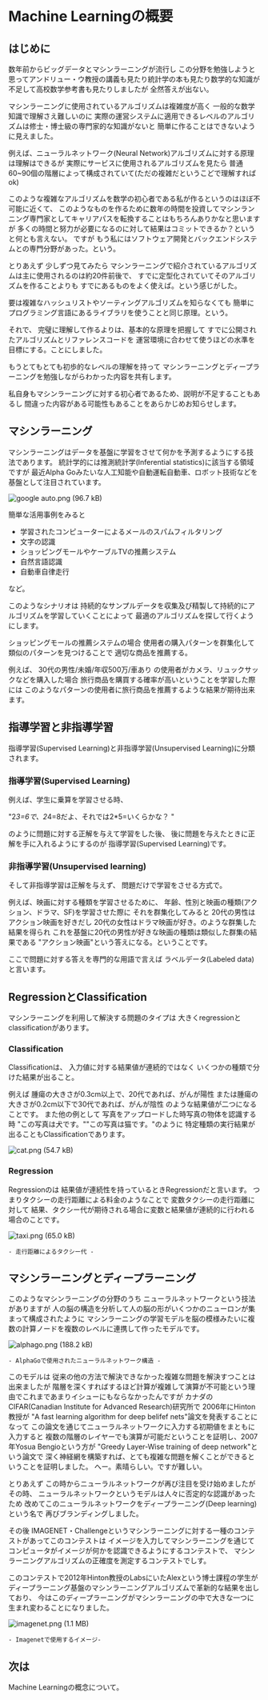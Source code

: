 # Machine Learningの概要

## はじめに

数年前からビッグデータとマシンラーニングが流行し
この分野を勉強しようと思ってアンドリュー・ウ教授の講義も見たり統計学の本も見たり数学的な知識が不足して高校数学参考書も見たりしましたが
全然答えが出ない。 

マシンラーニングに使用されているアルゴリズムは複雑度が高く
一般的な数学知識で理解さえ難しいのに
実際の運営システムに適用できるレベルのアルゴリズムは修士・博士級の専門家的な知識がないと
簡単に作ることはできないように見えました。

例えば、ニューラルネットワーク(Neural Network)アルゴリズムに対する原理は理解はできるが
実際にサービスに使用されるアルゴリズムを見たら
普通60~90個の階層によって構成されていて(ただの複雑だというこどで理解すればok) 

このような複雑なアルゴリズムを数学の初心者である私が作るというのはほぼ不可能に近くて、
このようなものを作るために数年の時間を投資してマシンランニング専門家としてキャリアパスを転換することはもちろんありかなと思いますが
多くの時間と努力が必要になるのに対して結果はコミットできるか？というと何とも言えない。
ですが
もう私にはソフトウェア開発とバックエンドシステムとの専門分野があった。という。

とりあえず
少しずつ見てみたら
マシンラーニングで紹介されているアルゴリズムは主に使用されるのは約20件前後で、
すでに定型化されていてそのアルゴリズムを作ることよりも
すでにあるものをよく使えば。という感じがした。 

要は複雑なハッシュリストやソーティングアルゴリズムを知らなくても
簡単にプログラミング言語にあるライブラリを使うことと同じ原理。という。

それで、
完璧に理解して作るよりは、基本的な原理を把握して 
すでに公開されたアルゴリズムとリファレンスコードを
運営環境に合わせて使うほどの水準を目標にする。ことにしました。

もうとてもとても初歩的なレベルの理解を持って
マシンラーニングとディープラーニングを勉強しながらわかった内容を共有します。

私自身もマシンラーニングに対する初心者であるため、説明が不足することもあるし
間違った内容がある可能性もあることをあらかじめお知らせします。

## マシンラーニング
マシンラーニングはデータを基盤に学習をさせて何かを予測するようにする技法であります。
統計学的には推測統計学(Inferential statistics)に該当する領域ですが
最近Alpha Goみたいな人工知能や自動運転自動車、ロボット技術などを基盤として注目されています。

![google auto.png (96.7 kB)](https://img.esa.io/uploads/production/attachments/1834/2017/06/14/7844/b443c9e8-bd21-40ef-a5d2-18d52f36756c.png)


簡単な活用事例をみると
- 学習されたコンピューターによるメールのスパムフィルタリング
- 文字の認識
- ショッピングモールやケーブルTVの推薦システム
- 自然言語認識
- 自動車自律走行

など。


このようなシナリオは
持続的なサンプルデータを収集及び精製して持続的にアルゴリズムを学習していくことによって
最適のアルゴリズムを探して行くようにします。

ショッピングモールの推薦システムの場合
使用者の購入パターンを群集化して類似のパターンを見つけることで
適切な商品を推薦する。

例えば、
30代の男性/未婚/年収500万/車あり
の使用者がカメラ、リュックサックなどを購入した場合
旅行商品を購買する確率が高いということを学習した際には
このようなパターンの使用者に旅行商品を推薦するような結果が期待出来ます。

## 指導学習と非指導学習

指導学習(Supervised Learning)と非指導学習(Unsupervised Learning)に分類されます。

### 指導学習(Supervised Learning)

例えば、学生に乗算を学習させる時、 

"2*3=6で、2*4=8だよ、それでは2*5=いくらかな？ "

のように問題に対する正解を与えて学習をした後、
後に問題を与えたときに正解を手に入れるようにするのが
指導学習(Supervised Learning)です。

### 非指導学習(Unsupervised learning)

そして非指導学習は正解を与えず、
問題だけで学習をさせる方式で。

例えば、映画に対する種類を学習させるために、
年齢、性別と映画の種類(アクション、ドラマ、SF)を学習させた際に
それを群集化してみると
20代の男性はアクション映画を好きだし
20代の女性はドラマ映画が好き。のような群集した結果を得られ
これを基盤に20代の男性が好きな映画の種類は類似した群集の結果である
"アクション映画"という答えになる。ということです。

ここで問題に対する答えを専門的な用語で言えば
ラベルデータ(Labeled data)と言います。


## RegressionとClassification

マシンラーニングを利用して解決する問題のタイプは
大きくregressionとclassificationがあります。

### Classification

Classificationは、
入力値に対する結果値が連続的ではなく
いくつかの種類で分けた結果が出ること。

例えば
腫瘍の大きさが0.3cm以上で、20代であれば、がんが陽性
または腫瘍の大きさが0.2cm以下で30代であれば、がんが陰性
のような結果値が二つになることです。
また他の例として
写真をアップロードした時写真の物体を認識する時
"この写真は犬です。""この写真は猫です。"のように
特定種類の実行結果が出ることもClassificationであります。

![cat.png (54.7 kB)](https://img.esa.io/uploads/production/attachments/1834/2017/06/14/7844/98b67af5-dd18-4fa4-8825-06c9c1018cd6.png)




### Regression
Regressionのは
結果値が連続性を持っているときRegressionだと言います。
つまりタクシーの走行距離による料金のようなことで
変数タクシーの走行距離に対して
結果、タクシー代が期待される場合に変数と結果値が連続的に行われる場合のことです。

![taxi.png (65.0 kB)](https://img.esa.io/uploads/production/attachments/1834/2017/06/14/7844/1c650f65-bc35-4ff4-adc4-9260597395a0.png)

    - 走行距離によるタクシー代 -

## マシンラーニングとディープラーニング

このようなマシンラーニングの分野のうち
ニューラルネットワークという技法がありますが
人の脳の構造を分析して人の脳の形がいくつかのニューロンが集まって構成されたように
マシンラーニングの学習モデルを脳の模様みたいに複数の計算ノードを複数のレベルに連携して作ったモデルです。

![alphago.png (188.2 kB)](https://img.esa.io/uploads/production/attachments/1834/2017/06/14/7844/852944a0-cdfb-431e-8b9b-27e49a3f8650.png)

    - AlphaGoで使用されたニューラルネットワーク構造 -

このモデルは
従来の他の方法で解決できなかった複雑な問題を解決すつことは出来ましたが
階層を深くすればするほど計算が複雑して演算が不可能という理由でこれまであまりイシューにもならなかったんですが
カナダのCIFAR(Canadian Institute for Advanced Research)研究所で
2006年にHinton教授が
"A fast learning algorithm for deep belifef nets"論文を発表することになって
この論文を通じてニューラルネットワークに入力する初期値をまともに入力すると
複数の階層のレイヤーでも演算が可能だということを証明し、2007年Yosua Bengioという方が
"Greedy Layer-Wise training of deep network"という論文で
深く神経網を構築すれば、とても複雑な問題を解くことができるということを証明しました。
へー。素晴らしい。ですが難しい。

とりあえず
この時からニューラルネットワークが再び注目を受け始めましたが
その時、
ニューラルネットワークというモデルは人々に否定的な認識があったため
改めてこのニューラルネットワークをディープラーニング(Deep learning)という名で
再びブランディングしました。

その後
IMAGENET・Challengeというマシンラーニングに対する一種のコンテストがあってこのコンテストは
イメージを入力してマシンラーニングを通じてコンピュータがイメージが何かを認識できるようにするコンテストで、
マシンラーニングアルゴリズムの正確度を測定するコンテストでしす。

このコンテストで2012年Hinton教授のLabsにいたAlexという博士課程の学生が
ディープラーニング基盤のマシンラーニングアルゴリズムで革新的な結果を出しており、
今はこのディープラーニングがマシンラーニングの中で大きな一つに生まれ変わることになりました。

![imagenet.png (1.1 MB)](https://img.esa.io/uploads/production/attachments/1834/2017/06/14/7844/e1a734a6-c0ed-457a-9318-10cc5f5a155a.png)

    - Imagenetで使用するイメージ-

## 次は

Machine Learningの概念について。


